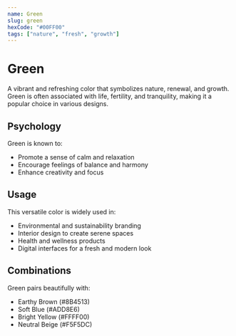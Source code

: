 ```yaml
---
name: Green
slug: green
hexCode: "#00FF00"
tags: ["nature", "fresh", "growth"]
---
```


# Green

A vibrant and refreshing color that symbolizes nature, renewal, and growth. Green is often associated with life, fertility, and tranquility, making it a popular choice in various designs.

## Psychology

Green is known to:
- Promote a sense of calm and relaxation
- Encourage feelings of balance and harmony
- Enhance creativity and focus

## Usage

This versatile color is widely used in:
- Environmental and sustainability branding
- Interior design to create serene spaces
- Health and wellness products
- Digital interfaces for a fresh and modern look

## Combinations

Green pairs beautifully with:
- Earthy Brown (#8B4513)
- Soft Blue (#ADD8E6)
- Bright Yellow (#FFFF00)
- Neutral Beige (#F5F5DC)